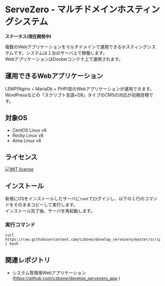 # ServeZero - マルチドメインホスティングシステム

**ステータス(現在開発中)**

複数のWebアプリケーションをマルチドメインで運用できるホスティングシステムです。システムは１台のサーバ上で稼働します。  
WebアプリケーションはDockerコンテナ上で運用されます。

## 運用できるWebアプリケーション

LEMP(Nginx + MariaDb + PHP)型のWebアプリケーションが運用できます。  
WordPressなどの「スクリプト言語+DB」タイプのCMSの対応が初期目標です。

## 対象OS
- CentOS Linux v8
- Rocky Linux v8
- Alma Linux v8

## ライセンス

[![MIT license](https://img.shields.io/badge/License-MIT-blue.svg)](https://lbesson.mit-license.org/)

## インストール
新規にOSをインストールしたサーバに`root`でログインし、以下の１行のコマンドをそのままコピーして実行します。  
インストール完了後、サーバを再起動します。

### 実行コマンド
```
curl https://raw.githubusercontent.com/czbone/develop_servezero/master/script/build_env.sh | bash
```

## 関連レポジトリ

- システム管理用Webアプリケーション(https://github.com/czbone/develop_servezero_app )

